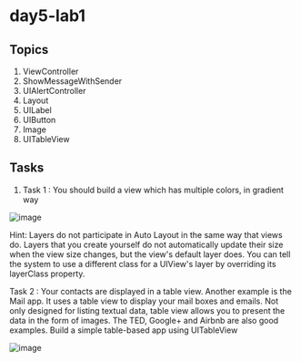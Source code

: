 # day5-lab1

## Topics 
1. ViewController
2. ShowMessageWithSender
3. UIAlertController
4. Layout
5. UILabel
6. UIButton
7. Image
8. UITableView

## Tasks 
 1. Task 1 : You should build a view which has multiple colors, in gradient way

![image](https://user-images.githubusercontent.com/44459664/135322765-0957ea61-6832-465e-ba7b-f7a32d4a2f0a.png)


Hint: Layers do not participate in Auto Layout in the same way that views do. Layers that you create yourself do not automatically update their size when the view size changes, but the view's default layer does. You can tell the system to use a different class for a UIView's layer by overriding its layerClass property.


Task 2 : Your contacts are displayed in a table view. Another example is the Mail app. It uses a table view to display your mail boxes and emails. Not only designed for listing textual data, table view allows you to present the data in the form of images. The TED, Google+ and Airbnb are also good examples. Build a simple table-based app using UITableView 


![image](https://user-images.githubusercontent.com/44459664/135323973-d31ab18f-ed8f-4fd6-b139-22087f9322fc.png)






